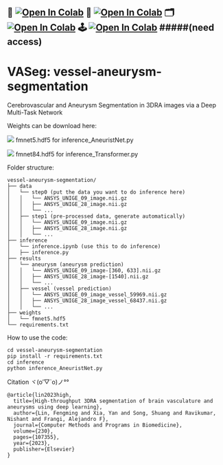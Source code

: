 
<br />


##   📖 <a href="https://fmlinks.github.io/vessel-aneurysm-segmentation/docs/index.html" target="_parent\"><img src="https://img.shields.io/badge/Read-Document-blue" alt="Open In Colab"/></a>   🦒 <a href="https://colab.research.google.com/drive/1WS-u1ubEQaW7cGQ1R9IgW5Haytfduo1a?usp=sharing" target="_parent\"><img src="https://colab.research.google.com/assets/colab-badge.svg" alt="Open In Colab"/></a>  🗂️ <a href="https://drive.google.com/drive/folders/10owYD1CuLUzUn_uQNt6koc7JMdeRBKQk?usp=sharing" target="_parent\"><img src="https://img.shields.io/badge/Download-Project-blue" alt="Open In Colab"/></a> 🕹️ <a href="https://drive.google.com/drive/folders/1tO_c9qi9-ckH_9krY_Fyihz4g5B5va8S?usp=drive_link" target="_parent\"><img src="https://img.shields.io/badge/Download-Dataset-blue" alt="Open In Colab"/></a> #####(need access)








# VASeg: vessel-aneurysm-segmentation
Cerebrovascular and Aneurysm Segmentation in 3DRA images via a Deep Multi-Task Network


Weights can be download here: 

<a href="https://drive.google.com/file/d/1XZZY_H-Nt6mOZ3E9aFDAVvmYezxWJROi/view?usp=sharing" target="_parent\"><img src="https://img.shields.io/badge/Download-Weight-blue" /></a> fmnet5.hdf5 for inference_AneuristNet.py 

<a href="https://drive.google.com/file/d/1bIBnfGVuFZY_Ggye_vSUF41bdUfeR-tC/view?usp=sharing" target="_parent\"><img src="https://img.shields.io/badge/Download-Weight-blue" /></a> fmnet84.hdf5 for inference_Transformer.py 


Folder structure:

    vessel-aneurysm-segmentation/
    ├── data
    │   └── step0 (put the data you want to do inference here)
    │   │   └── ANSYS_UNIGE_09_image.nii.gz
    │   │   ├── ANSYS_UNIGE_28_image.nii.gz
    │   │   └── ...
    │   ├── step1 (pre-processed data, generate automatically)
    │   │   └── ANSYS_UNIGE_09_image.nii.gz
    │   │   ├── ANSYS_UNIGE_28_image.nii.gz
    │   │   └── ...
    ├── inference
    │   └── inference.ipynb (use this to do inference)
    │   ├── inference.py
    ├── results
    │   └── aneurysm (aneurysm prediction)
    │   │   └── ANSYS_UNIGE_09_image-[360, 633].nii.gz
    │   │   ├── ANSYS_UNIGE_28_image-[1540].nii.gz
    │   │   └── ...
    │   ├── vessel (vessel prediction)
    │   │   └── ANSYS_UNIGE_09_image_vessel_59969.nii.gz
    │   │   ├── ANSYS_UNIGE_28_image_vessel_68437.nii.gz
    │   │   └── ...
    ├── weights
    │   └── fmnet5.hdf5
    └── requirements.txt

How to use the code:

    cd vessel-aneurysm-segmentation
    pip install -r requirements.txt
    cd inference
    python inference_AneuristNet.py


Citation  ヾ(o′▽`o)ノ°°

    @article{lin2023high,
      title={High-throughput 3DRA segmentation of brain vasculature and aneurysms using deep learning},
      author={Lin, Fengming and Xia, Yan and Song, Shuang and Ravikumar, Nishant and Frangi, Alejandro F},
      journal={Computer Methods and Programs in Biomedicine},
      volume={230},
      pages={107355},
      year={2023},
      publisher={Elsevier}
    }
